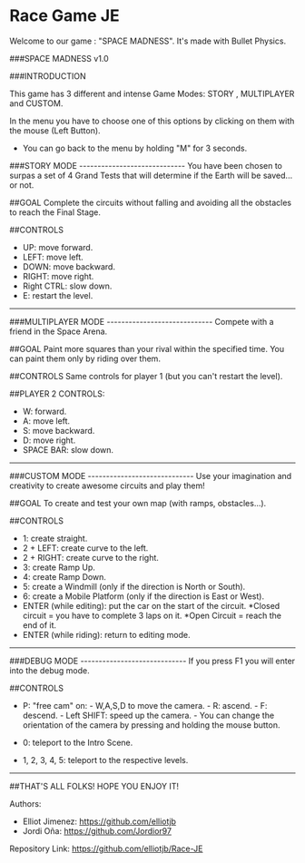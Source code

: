 ﻿# Race Game JE

Welcome to our game : "SPACE MADNESS". It's made with Bullet Physics.

###SPACE MADNESS v1.0

###INTRODUCTION

This game has 3 different and intense Game Modes: STORY , MULTIPLAYER and CUSTOM.

In the menu you have to choose one of this options by clicking on them with the mouse (Left Button).
 
- You can go back to the menu by holding "M" for 3 seconds.

###STORY MODE -----------------------------
You have been chosen to surpas a set of 4 Grand Tests that will determine if the Earth will be saved...
or not.

##GOAL
Complete the circuits without falling and avoiding all the obstacles to reach the Final Stage.

##CONTROLS
- UP: move forward.
- LEFT: move left.
- DOWN: move backward.
- RIGHT: move right.
- Right CTRL: slow down.
- E: restart the level.

--------------------------------------------

###MULTIPLAYER MODE -----------------------------
Compete with a friend in the Space Arena.

##GOAL
Paint more squares than your rival within the specified time. You can paint them only by riding over them.

##CONTROLS
Same controls for player 1 (but you can't restart the level).

##PLAYER 2 CONTROLS:
- W: forward.
- A: move left.
- S: move backward.
- D: move right.
- SPACE BAR: slow down.

--------------------------------------------

###CUSTOM MODE -----------------------------
Use your imagination and creativity to create awesome circuits and play them!

##GOAL
To create and test your own map (with ramps, obstacles...).

##CONTROLS
- 1: create straight.
- 2 + LEFT: create curve to the left.
- 2 + RIGHT: create curve to the right.
- 3: create Ramp Up.
- 4: create Ramp Down.
- 5: create a Windmill (only if the direction is North or South).
- 6: create a Mobile Platform (only if the direction is  East or West).
- ENTER (while editing): put the car on the start of the circuit.
	*Closed circuit = you have to complete 3 laps on it.
	*Open Circuit = reach the end of it.
- ENTER (while riding): return to editing mode.

--------------------------------------------

###DEBUG MODE -----------------------------
If you press F1 you will enter into the debug mode.

##CONTROLS
- P: "free cam" on: 	- W,A,S,D to move the camera.
			- R: ascend.
			- F: descend.
			- Left SHIFT: speed up the camera.
			- You can change the orientation of the camera by pressing and holding the mouse button.

- 0: teleport to the Intro Scene.
- 1, 2, 3, 4, 5: teleport to the respective levels.


--------------------------------------------



##THAT'S ALL FOLKS! HOPE YOU ENJOY IT!


Authors: 

- Elliot Jimenez: https://github.com/elliotjb
- Jordi Oña: https://github.com/Jordior97

Repository Link: https://github.com/elliotjb/Race-JE

